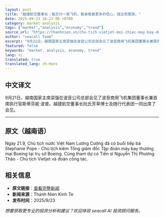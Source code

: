 ```yaml
---
layout: post
title: "越捷航空董事长：每交付一架飞机，都承载着更多的信心、就业和繁荣。"
date: 2025-09-23 16:22:00 +0700
category: market-analysis
tags: ["market","analysis","economy","trend"]
source_url: "https://thanhnien.vn/chu-tich-vietjet-moi-chiec-may-bay-duoc-giao-mang-them-niem-tin-viec-lam-thinh-vuong-185250923171458225.htm"
author: "seacall Team"
excerpt: "9月21日，越南国家主席梁强在波音公司总部会见了波音商用飞机集团董事长兼首席执行官斯蒂芬妮·波普。越捷航空董事长阮氏芳草博士及随行代表团一同出席了会见。..."
featured: false
keywords: "market, analysis, economy, trend"
lang: vi
translated: true
translated_lang: zh-Hans
---
```


## 中文译文

9月21日，越南国家主席梁强在波音公司总部会见了波音商用飞机集团董事长兼首席执行官斯蒂芬妮·波普。越捷航空董事长阮氏芳草博士及随行代表团一同出席了会见。

---

## 原文（越南语）

Ng&agrave;y 21.9, Chủ tịch nước Việt Nam Lương Cường đ&atilde; c&oacute; buổi tiếp b&agrave; Stephanie Pope - Chủ tịch ki&ecirc;m Tổng gi&aacute;m đốc Tập đo&agrave;n m&aacute;y bay thương mại Boeing tại trụ sở Boeing. C&ugrave;ng tham dự c&oacute; Tiến sĩ Nguyễn Thị Phương Thảo - Chủ tịch Vietjet v&agrave; đo&agrave;n c&ocirc;ng t&aacute;c.

## 相关信息

- **原文链接**：[查看完整新闻](https://thanhnien.vn/chu-tich-vietjet-moi-chiec-may-bay-duoc-giao-mang-them-niem-tin-viec-lam-thinh-vuong-185250923171458225.htm)
- **新闻来源**：Thanh Nien Kinh Te
- **发布时间**：2025/9/23

*想要获取更专业的投资分析和建议？欢迎体验 seacall AI 投资顾问服务。*